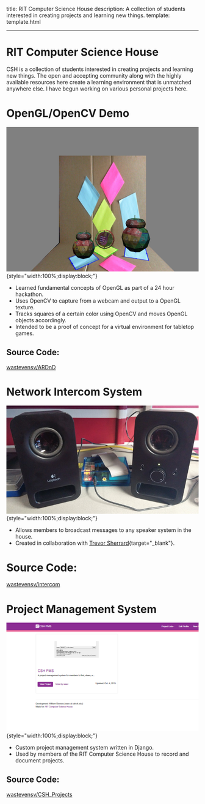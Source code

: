 title: RIT Computer Science House
description: A collection of students interested in creating projects and learning new things.
template: template.html

---

# RIT Computer Science House
CSH is a collection of students interested in creating projects and learning new things. The open and accepting community along with the highly available resources here create a learning environment that is unmatched anywhere else. I have begun working on various personal projects here.

# OpenGL/OpenCV Demo
![Screenshot](csh_openglcv.png){style="width:100%;display:block;"}

* Learned fundamental concepts of OpenGL as part of a 24 hour hackathon.
* Uses OpenCV to capture from a webcam and output to a OpenGL texture.
* Tracks squares of a certain color using OpenCV and moves OpenGL objects accordingly.
* Intended to be a proof of concept for a virtual environment for tabletop games.

## Source Code:
<a target="_blank" href="https://github.com/wastevensv/ARDnD"><i class="fa fa-github"></i>wastevensv/ARDnD</a><br/>

# Network Intercom System
![Intercom](csh_intercom.png){style="width:100%;display:block;"}

* Allows members to broadcast messages to any speaker system in the house.
* Created in collaboration with [Trevor Sherrard](http://trevorsherrard.com/){target="_blank"}.
# Source Code:
<a target="_blank" href="https://github.com/wastevensv/intercom"><i class="fa fa-github"></i>wastevensv/intercom</a><br/>

# Project Management System
![Project Management System](csh_pms.png){style="width:100%;display:block;"}

* Custom project management system written in Django.
* Used by members of the RIT Computer Science House to record and document projects.
## Source Code:
<a target="_blank" href="https://github.com/wastevensv/CSH_Projects"><i class="fa fa-github"></i>wastevensv/CSH_Projects</a><br/>
